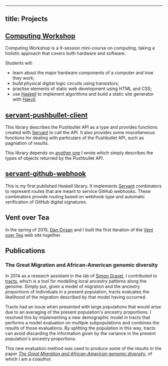 ---------------
title: Projects
---------------

[Computing Workshop][]
-----

Computing Workshop is a 9-session mini-course on computing, taking a holistic
approach that covers both hardware and software.

Students will:

* learn about the major hardware components of a computer and how they work;
* build physical digital logic circuits using transistors;
* practise elements of static web development using HTML and CSS;
* use [Haskell][] to implement algorithms and build a static site generator
  with [Hakyll][].

[servant-pushbullet-client][]
-----

This library describes the Pushbullet API as a type and provides functions
created with [Servant][servant-client] to call the API. It also provides some
miscellaneous functions for dealing with particulars of the Pushbullet API,
such as pagniation of results.

This library depends on [another one][pushbullet-types] I wrote which simply
describes the types of objects returned by the Pushbullet API.

[servant-github-webhook][]
-----

This is my first published Haskell library. It implements
[Servant][servant-server] combinators to
represent routes that are meant to service GitHub webhooks. These combinators
provide routing based on webhook type and automatic verification of GitHub
digital signatures.

Vent over Tea
-----

In the spring of 2015,
[Dan Crisan][] and I built the first iteration of the
[Vent over Tea][] web site together.

Publications
-----

### The Great Migration and African-American genomic diversity

In 2014 as a research assistant in the lab of
[Simon Gravel][],
I contributed to [tracts][],
which is a tool for modelling local ancestry patterns along the genome.
Simply put, given a model of migration and the ancestry proportions of
individuals in a present population, tracts evaluates the likelihood of the
migration described by that model having occurred.

Tracts had an issue when presented with large populations that would arise due
to an averaging of the present population's ancestry proportions. I resolved
this by implementing a new demographic model in tracts that performs a model
evaluation on multiple subpopulations and combines the results of those
evaluations. By splitting the population in this way, tracts can avoid
discarding the information given by the variance in the present population's
ancestry proportions.

This new evaluation method was used to produce some of the results in the paper
[_The Great Migration and African-American genomic diversity_][great migration],
 of which I am a coauthor.

[servant-server]: https://hackage.haskell.org/package/servant-server
[servant-client]: https://hackage.haskell.org/package/servant-client
[servant-pushbullet-client]: https://github.com/tsani/servant-pushbullet-client
[pushbullet-types]: https://github.com/tsani/pushbullet-types
[servant-github-webhook]: https://github.com/tsani/servant-github-webhook
[Dan Crisan]: http://dancrisan.com/
[Vent over Tea]: http://ventovertea.com/
[Simon Gravel]: http://simongravel.lab.mcgill.ca/Home.html
[tracts]: http://github.com/sgravel/tracts
[great migration]: http://journals.plos.org/plosgenetics/article?id=10.1371/journal.pgen.1006059
[Computing Workshop]: https://computing-workshop.com/
[Haskell]: https://haskell.org/
[Hakyll]: https://jaspervdj.be/hakyll/
